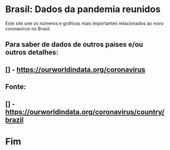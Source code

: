 # Brasil: Dados da pandemia reunidos

Este site une os números e gráficos mais importantes relacionados ao novo coronavírus no Brasil.

## Para saber de dados de outros países e/ou outros detalhes: 
## [] - https://ourworldindata.org/coronavirus

## Fonte: 
## [] - https://ourworldindata.org/coronavirus/country/brazil

# Fim
